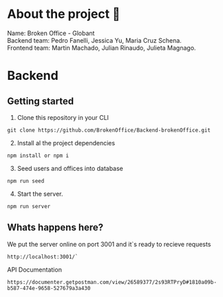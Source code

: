 # About the project :rocket:


Name: Broken Office - Globant <br />
Backend team: Pedro Fanelli, Jessica Yu, Maria Cruz Schena.<br />
Frontend team: Martin Machado, Julian Rinaudo, Julieta Magnago.<br />

# Backend

## Getting started

1. Clone this repository in your CLI

```
git clone https://github.com/BrokenOffice/Backend-brokenOffice.git
```

2. Install al the project dependencies

```
npm install or npm i
```

3. Seed users and offices into database

```
npm run seed
```

4. Start the server.

```
npm run server
```

## Whats happens here?

We put the server online on port 3001 and it`s ready to recieve requests

```
http://localhost:3001/`
```



API Documentation

```
https://documenter.getpostman.com/view/26589377/2s93RTPryD#1810a09b-b587-474e-9658-527679a3a430
```
